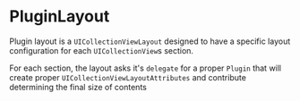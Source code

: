 # PluginLayout

Plugin layout is a `UICollectionViewLayout` designed to have a specific layout configuration for each `UICollectionView`s section.

For each section, the layout asks it's `delegate` for a proper `Plugin` that will create proper `UICollectionViewLayoutAttributes` and contribute determining the final size of contents
